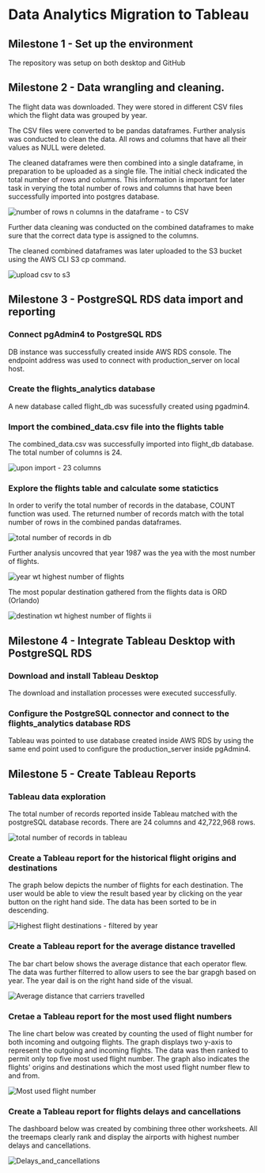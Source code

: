 # Data Analytics Migration to Tableau

## Milestone 1 - Set up the environment
The repository was setup on both desktop and GitHub

## Milestone 2 - Data wrangling and cleaning.
The flight data was downloaded. They were stored in different CSV files which the flight data was grouped by year.  

The CSV files were converted to be pandas dataframes. Further analysis was conducted to clean the data. All rows and columns that have all their values as NULL were deleted. 

The cleaned dataframes were then combined into a single dataframe, in preparation to be uploaded as a single file. The initial check indicated the total number of rows and columns. This information is important for later task in verying the total number of rows and columns that have been successfully imported into postgres database.

![number of rows n columns in the dataframe - to CSV](https://user-images.githubusercontent.com/53040471/214305454-ea736714-ea0c-4ae4-aa8c-81992ba8e826.jpg)

Further data cleaning was conducted on the combined dataframes to make sure that the correct data type is assigned to the columns.

The cleaned combined dataframes was later uploaded to the S3 bucket using the AWS CLI S3 cp command.

![upload csv to s3](https://user-images.githubusercontent.com/53040471/214310584-9fb11e0f-1641-4b06-b66a-4556c169cf28.jpg)


## Milestone 3 - PostgreSQL RDS data import and reporting

### Connect pgAdmin4 to PostgreSQL RDS
DB instance was successfully created inside AWS RDS console. The endpoint address was used to connect with production_server on local host. 

### Create the flights_analytics database
A new database called flight_db was sucessfully created using pgadmin4.

### Import the combined_data.csv file into the flights table
The combined_data.csv was successfully imported into flight_db database. The total number of columns is 24.

![upon import - 23 columns](https://user-images.githubusercontent.com/53040471/214314025-e9e688b1-2204-45e8-afcc-6db476e903a8.jpg)

### Explore the flights table and calculate some statictics

In order to verify the total number of records in the database, COUNT function was used. The returned number of records match with the total number of rows in the combined pandas dataframes.

![total number of records in db](https://user-images.githubusercontent.com/53040471/214315282-3e90e5d4-76f6-4a99-b4c8-eeebb45e8de0.jpg)

Further analysis uncovred that year 1987 was the yea with the most number of flights.

![year wt highest number of flights](https://user-images.githubusercontent.com/53040471/214316295-b6f20732-29f1-40de-a34b-06e6031704bb.jpg)

The most popular destination gathered from the flights data is ORD (Orlando)

![destination wt highest number of flights ii](https://user-images.githubusercontent.com/53040471/214317497-6a194704-48fa-4663-a09e-ce47e610f00f.jpg)


## Milestone 4 - Integrate Tableau Desktop with PostgreSQL RDS

### Download and install Tableau Desktop
The download and installation processes were executed successfully.

### Configure the PostgreSQL connector and connect to the flights_analytics database RDS
Tableau was pointed to use database created inside AWS RDS  by using the same end point used to configure the production_server inside pgAdmin4.

## Milestone 5 - Create Tableau Reports

### Tableau data exploration
The total number of records reported inside Tableau matched with the postgreSQL database records. There are 24 columns and 42,722,968 rows.

![total number of records in tableau](https://user-images.githubusercontent.com/53040471/214321125-889d6799-3f8a-48f5-afe1-ec26f42b6dcc.jpg)

### Create a Tableau report for the historical flight origins and destinations
The graph below depicts the number of flights for each destination. The user would be able to view the result based year by clicking on the year button on the right hand side. The data has been sorted to be in descending. 

![Highest flight destinations - filtered by year](https://user-images.githubusercontent.com/53040471/214322149-e69959b6-3975-4e0f-8092-71529eb3c1e4.jpg)

### Create a Tableau report for the average distance travelled
The bar chart below shows the average distance that each operator flew. The data was further filterred to allow users to see the bar grapgh based on year. The year dail is on the right hand side of the visual.

![Average distance that carriers travelled](https://user-images.githubusercontent.com/53040471/214323038-70d29a7b-90f5-4103-8214-9eb66e22f7e3.jpg)


### Cretae a Tableau report for the most used flight numbers
The line chart below was created by counting the used of flight number for both incoming and outgoing flights. The graph displays two y-axis to represent the outgoing and incoming flights. The data was then ranked to permit only top five most used flight number. The graph also indicates the flights' origins and destinations which the most used flight number flew to and from.

![Most used flight number](https://user-images.githubusercontent.com/53040471/214323956-7decb150-7634-4896-a327-a84a78442017.jpg)

### Create a Tableau report for flights delays and cancellations
The dashboard below was created by combining three other worksheets. All the treemaps clearly rank and display the airports with highest number delays and cancellations.

![Delays_and_cancellations](https://user-images.githubusercontent.com/53040471/214324802-b71847e4-abdd-4636-b958-91a6a69f9f97.jpg)
